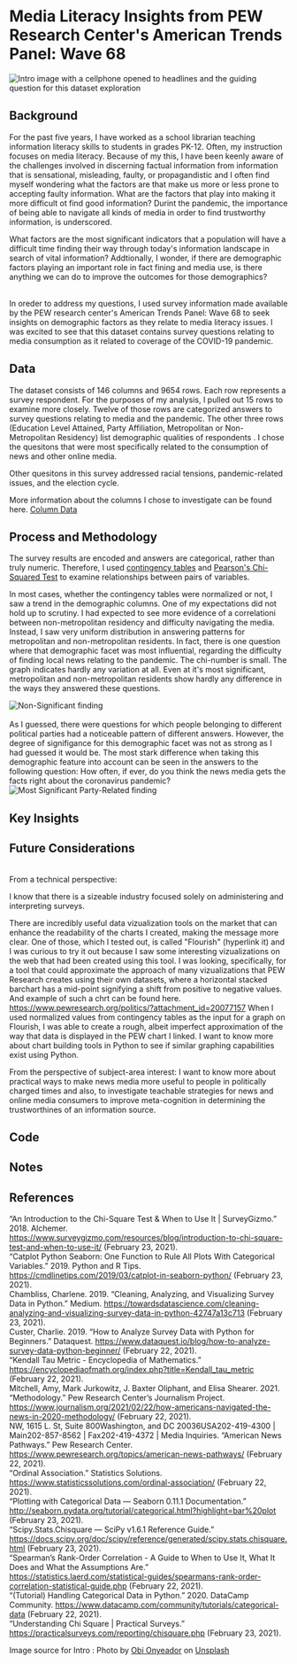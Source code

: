 # Media Literacy Insights from PEW Research Center's American Trends Panel: Wave 68 

![Intro image with a cellphone opened to headlines and the guiding question for this dataset exploration](./images/News%20Media%20Literacy.png)

## Background
For the past five years, I have worked as a school librarian teaching information literacy skills to students in grades PK-12. Often, my instruction focuses on media literacy. Because of my this, I have been keenly aware of the challenges involved in discerning factual information from information that is sensational, misleading, faulty, or propagandistic and I often find myself wondering what the factors are that make us more or less prone to accepting faulty information. What are the factors that play into making it more difficult ot find good information? Durint the pandemic, the importance of being able to navigate all kinds of media in order to find trustworthy information, is underscored. 

What factors are the most significant indicators that a population will have a difficult time finding their way through today's information landscape in search of vital information? Addtionally, I wonder, if there are demographic factors playing an important role in fact fining and media use, is there anything we can do to improve the outcomes for those demographics?

<br>
In oreder to address my questions, I used survey information made available by the PEW research center's American Trends Panel: Wave 68 to seek insights on demographic factors as they relate to media literacy issues. I was excited to see that this dataset contains survey questions relating to media consumption as it related to coverage of the COVID-19 pandemic. 

## Data

The dataset consists of 146 columns and 9654 rows. Each row represents a survey respondent. For the purposes of my analysis, I pulled out 15 rows to examine more closely. Twelve of those rows are categorized answers to survey questions relating to media and the pandemic. The other three rows (Education Level Attained, Party Affiliation, Metropolitan or Non-Metropolitan Residency) list demographic qualities of respondents . I chose the quesitons that were most specifically related to the consumption of news and other online media.

Other quesitons in this survey addressed racial tensions, pandemic-related issues, and the election cycle. 


More information about the columns I chose to investigate can be found here. [Column Data](https://github.com/Adorism/pew_w68_media_literacy_insights/blob/main/data/column_descriptions.md "Column Data")

## Process and Methodology
The survey results are encoded and answers are categorical, rather than truly numeric. Therefore, I used [contingency tables](https://en.wikipedia.org/wiki/Contingency_table) and [Pearson's Chi-Squared Test](https://en.wikipedia.org/wiki/Pearson%27s_chi-squared_test) to examine relationships between pairs of variables. 

In most cases, whether the contingency tables were normalized or not, I saw a trend in the demographic columns. 
One of my expectations did not hold up to scrutiny. I had expected to see more evidence of a correlationi between non-metropolitan residency and difficulty navigating the media. Instead, I saw very uniform distribution in answering patterns for metropolitan and non-metropolitan residents. In fact, there is one question where that demographic facet was most influential, regarding the difficulty of finding local news relating to the pandemic. The chi-number is small. The graph indicates hardly any variation at all. Even at it's most significant, metropolitan and non-metropolitan residents show hardly any difference in the ways they answered these questions. 

![Non-Significant finding](./images/image12.png)
<br><br>
As I guessed, there were questions for which people belonging to different political parties had a noticeable pattern of different answers. However, the degree of signifigance for this demographic facet was not as strong as I had guessed it would be. 
The most stark difference when taking this demographic feature into account can be seen in the answers to the following question: How often, if ever, do you think the news media gets the facts right about the coronavirus pandemic?
![Most Significant Party-Related finding](./images/image6.png)
<br>


## Key Insights

## Future Considerations
<br>
From a technical perspective: 

I know that there is a sizeable industry focused solely on administering and interpreting surveys. 

There are incredibly useful data vizualization tools on the market that can enhance the readability of the charts I created, making the message more clear. One of those, which I tested out, is called "Flourish" (hyperlink it) and I was curious to try it out because I saw some interesting vizualizations on the web that had been created using this tool. I was looking, specifically, for a tool that could approximate the approach of many vizualizations that PEW Research creates using their own datasets, where a horizontal stacked barchart has a mid-point signifying a shift from positive to negative values. And example of such a chrt can be found here. https://www.pewresearch.org/politics/?attachment_id=20077157 When I used normalized values from contingency tables as the input for a graph on Flourish, I was able to create a rough, albeit imperfect approximation of the way that data is displayed in the PEW chart I linked. I want to know more about chart building tools in Python to see if similar graphing capabilities exist using Python. 

From the perspective of subject-area interest:
I want to know more about practical ways to make news media more useful to people in politically charged times and also, to investigate teachable strategies for news and online media consumers to improve meta-cognition in determining the trustworthines of an information source. 

## Code

## Notes

## References
“An Introduction to the Chi-Square Test & When to Use It | SurveyGizmo.” 2018. Alchemer. https://www.surveygizmo.com/resources/blog/introduction-to-chi-square-test-and-when-to-use-it/ (February 23, 2021).<br>
“Catplot Python Seaborn: One Function to Rule All Plots With Categorical Variables.” 2019. Python and R Tips. https://cmdlinetips.com/2019/03/catplot-in-seaborn-python/ (February 23, 2021).<br>
Chambliss, Charlene. 2019. “Cleaning, Analyzing, and Visualizing Survey Data in Python.” Medium. https://towardsdatascience.com/cleaning-analyzing-and-visualizing-survey-data-in-python-42747a13c713 (February 23, 2021).<br>
Custer, Charlie. 2019. “How to Analyze Survey Data with Python for Beginners.” Dataquest. https://www.dataquest.io/blog/how-to-analyze-survey-data-python-beginner/ (February 22, 2021).<br>
“Kendall Tau Metric - Encyclopedia of Mathematics.” https://encyclopediaofmath.org/index.php?title=Kendall_tau_metric (February 22, 2021).<br>
Mitchell, Amy, Mark Jurkowitz, J. Baxter Oliphant, and Elisa Shearer. 2021. “Methodology.” Pew Research Center’s Journalism Project. https://www.journalism.org/2021/02/22/how-americans-navigated-the-news-in-2020-methodology/ (February 22, 2021).<br>
NW, 1615 L. St, Suite 800Washington, and DC 20036USA202-419-4300 | Main202-857-8562 | Fax202-419-4372 | Media Inquiries. “American News Pathways.” Pew Research Center. https://www.pewresearch.org/topics/american-news-pathways/ (February 22, 2021).<br>
“Ordinal Association.” Statistics Solutions. https://www.statisticssolutions.com/ordinal-association/ (February 22, 2021).<br>
“Plotting with Categorical Data — Seaborn 0.11.1 Documentation.” http://seaborn.pydata.org/tutorial/categorical.html?highlight=bar%20plot (February 23, 2021).<br>
“Scipy.Stats.Chisquare — SciPy v1.6.1 Reference Guide.” https://docs.scipy.org/doc/scipy/reference/generated/scipy.stats.chisquare.html (February 23, 2021).<br>
“Spearman’s Rank-Order Correlation - A Guide to When to Use It, What It Does and What the Assumptions Are.” https://statistics.laerd.com/statistical-guides/spearmans-rank-order-correlation-statistical-guide.php (February 22, 2021).<br>
“(Tutorial) Handling Categorical Data in Python.” 2020. DataCamp Community. https://www.datacamp.com/community/tutorials/categorical-data (February 22, 2021).<br>
“Understanding Chi Square | Practical Surveys.” https://practicalsurveys.com/reporting/chisquare.php (February 23, 2021).<br>

Image source for Intro : <span>Photo by <a href="https://unsplash.com/@thenewmalcolm?utm_source=unsplash&amp;utm_medium=referral&amp;utm_content=creditCopyText">Obi Onyeador</a> on <a href="https://unsplash.com/s/photos/news?utm_source=unsplash&amp;utm_medium=referral&amp;utm_content=creditCopyText">Unsplash</a></span>
